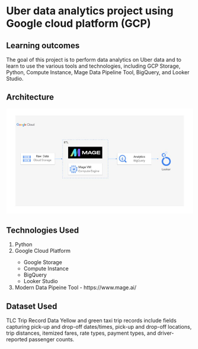 <h1> Uber data analytics project using Google cloud platform (GCP)</h1>
<h2>Learning outcomes</h2>
<p> The goal of this project is to perform data analytics on Uber data and to learn to use the various tools and technologies, including GCP Storage, Python, Compute Instance, Mage Data Pipeline Tool, BigQuery, and Looker Studio.</p>
<h2>Architecture</h2>
<img src="architecture.jpg" alt="architecture">
<h2>Technologies Used</h2>
<ol>
<li>Python</li>
<li>Google Cloud Platform</li>
<ul>
<li>Google Storage</li>
<li>Compute Instance</li>
<li>BigQuery</li>
<li>Looker Studio</li>  
</ul>
 <li> Modern Data Pipeine Tool - https://www.mage.ai/</li> 
</ol>
<h2>Dataset Used</h2>
<p>TLC Trip Record Data Yellow and green taxi trip records include fields capturing pick-up and drop-off dates/times, pick-up and drop-off locations, trip distances, itemized fares, rate types, payment types, and driver-reported passenger counts.</p>





